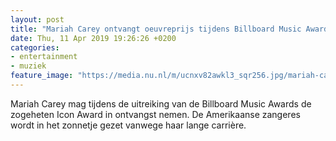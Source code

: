 ```yaml
---
layout: post
title: "Mariah Carey ontvangt oeuvreprijs tijdens Billboard Music Awards"
date: Thu, 11 Apr 2019 19:26:26 +0200
categories: 
- entertainment 
- muziek 
feature_image: "https://media.nu.nl/m/ucnxv82awkl3_sqr256.jpg/mariah-carey-ontvangt-oeuvreprijs-tijdens-billboard-music-awards.jpg"
---
```


Mariah Carey mag tijdens de uitreiking van de Billboard Music Awards de zogeheten Icon Award in ontvangst nemen. De Amerikaanse zangeres wordt in het zonnetje gezet vanwege haar lange carrière.
